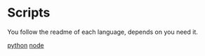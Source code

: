 # Scripts

You follow the readme of each language, depends on you need it.

[python](python)
[node](node)